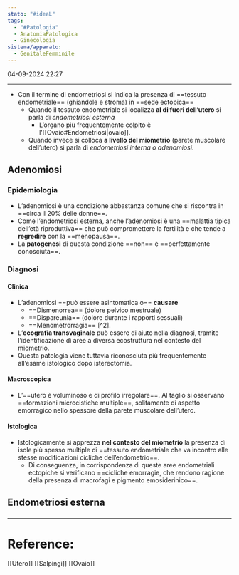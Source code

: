 ```yaml
---
stato: "#ideaL"
tags:
  - "#Patologia"
  - AnatomiaPatologica
  - Ginecologia
sistema/apparato:
  - GenitaleFemminile
---
```

04-09-2024 22:27

--- 

- Con il termine di endometriosi si indica la presenza di ==tessuto endometriale== (ghiandole e stroma) in ==sede ectopica==
	- Quando il tessuto endometriale si localizza **al di fuori dell’utero** si parla di *endometriosi esterna*
		- L’organo più frequentemente colpito è l’[[Ovaio#Endometriosi|ovaio]].
	- Quando invece si colloca **a livello del miometrio** (parete muscolare dell’utero) si parla di *endometriosi interna o adenomiosi*.

## Adenomiosi

### Epidemiologia 
- L’adenomiosi è una condizione abbastanza comune che si riscontra in ==circa il 20% delle donne==. 
- Come l’endometriosi esterna, anche l’adenomiosi è una ==malattia tipica dell’età riproduttiva== che può compromettere la fertilità e che tende a **regredire** con la ==menopausa==. 
- La **patogenesi** di questa condizione ==non== è ==perfettamente conosciuta==.

### Diagnosi
#### Clinica
- L’adenomiosi ==può essere asintomatica o== **causare**
	- ==Dismenorrea== (dolore pelvico mestruale)
	- ==Dispareunia== (dolore durante i rapporti sessuali)
	- ==Menometrorragia== [^2].
- L’**ecografia transvaginale** può essere di aiuto nella diagnosi, tramite l’identificazione di aree a diversa ecostruttura nel contesto del miometrio. 
- Questa patologia viene tuttavia riconosciuta più frequentemente all’esame istologico dopo isterectomia.

#### Macroscopica
- L’==utero è voluminoso e di profilo irregolare==. Al taglio si osservano ==formazioni microcistiche multiple==, solitamente di aspetto emorragico nello spessore della parete muscolare dell’utero.
#### Istologica
- Istologicamente si apprezza **nel contesto del miometrio** la presenza di isole più spesso multiple di ==tessuto endometriale che va incontro alle stesse modificazioni cicliche dell’endometrio==. 
	- Di conseguenza, in corrispondenza di queste aree endometriali ectopiche si verificano ==cicliche emorragie, che rendono ragione della presenza di macrofagi e pigmento emosiderinico==.

## Endometriosi esterna
### 


--- 
# Reference:
[[Utero]]
[[Salpingi]]
[[Ovaio]]